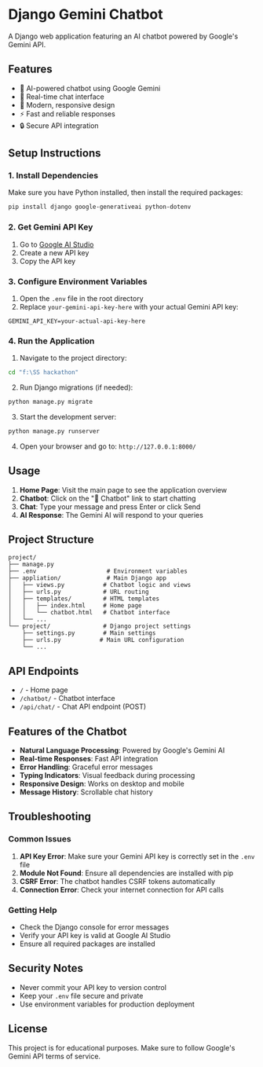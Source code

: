 # Django Gemini Chatbot

A Django web application featuring an AI chatbot powered by Google's Gemini API.

## Features

- 🤖 AI-powered chatbot using Google Gemini
- 💬 Real-time chat interface
- 🎨 Modern, responsive design
- ⚡ Fast and reliable responses
- 🔒 Secure API integration

## Setup Instructions

### 1. Install Dependencies

Make sure you have Python installed, then install the required packages:

```bash
pip install django google-generativeai python-dotenv
```

### 2. Get Gemini API Key

1. Go to [Google AI Studio](https://makersuite.google.com/app/apikey)
2. Create a new API key
3. Copy the API key

### 3. Configure Environment Variables

1. Open the `.env` file in the root directory
2. Replace `your-gemini-api-key-here` with your actual Gemini API key:

```
GEMINI_API_KEY=your-actual-api-key-here
```

### 4. Run the Application

1. Navigate to the project directory:
```bash
cd "f:\SS hackathon"
```

2. Run Django migrations (if needed):
```bash
python manage.py migrate
```

3. Start the development server:
```bash
python manage.py runserver
```

4. Open your browser and go to: `http://127.0.0.1:8000/`

## Usage

1. **Home Page**: Visit the main page to see the application overview
2. **Chatbot**: Click on the "🤖 Chatbot" link to start chatting
3. **Chat**: Type your message and press Enter or click Send
4. **AI Response**: The Gemini AI will respond to your queries

## Project Structure

```
project/
├── manage.py
├── .env                    # Environment variables
├── appliation/             # Main Django app
│   ├── views.py           # Chatbot logic and views
│   ├── urls.py            # URL routing
│   ├── templates/         # HTML templates
│   │   ├── index.html     # Home page
│   │   └── chatbot.html   # Chatbot interface
│   └── ...
└── project/               # Django project settings
    ├── settings.py        # Main settings
    ├── urls.py           # Main URL configuration
    └── ...
```

## API Endpoints

- `/` - Home page
- `/chatbot/` - Chatbot interface
- `/api/chat/` - Chat API endpoint (POST)

## Features of the Chatbot

- **Natural Language Processing**: Powered by Google's Gemini AI
- **Real-time Responses**: Fast API integration
- **Error Handling**: Graceful error messages
- **Typing Indicators**: Visual feedback during processing
- **Responsive Design**: Works on desktop and mobile
- **Message History**: Scrollable chat history

## Troubleshooting

### Common Issues

1. **API Key Error**: Make sure your Gemini API key is correctly set in the `.env` file
2. **Module Not Found**: Ensure all dependencies are installed with pip
3. **CSRF Error**: The chatbot handles CSRF tokens automatically
4. **Connection Error**: Check your internet connection for API calls

### Getting Help

- Check the Django console for error messages
- Verify your API key is valid at Google AI Studio
- Ensure all required packages are installed

## Security Notes

- Never commit your API key to version control
- Keep your `.env` file secure and private
- Use environment variables for production deployment

## License

This project is for educational purposes. Make sure to follow Google's Gemini API terms of service.
